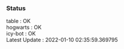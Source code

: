 ### Status


table : OK  
hogwarts : OK  
icy-bot : OK  
Latest Update : 2022-01-10 02:35:59.369795
